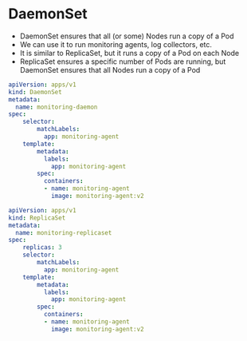 # DaemonSet
- DaemonSet ensures that all (or some) Nodes run a copy of a Pod
- We can use it to run monitoring agents, log collectors, etc.
- It is similar to ReplicaSet, but it runs a copy of a Pod on each Node
- ReplicaSet ensures a specific number of Pods are running, but DaemonSet ensures that all Nodes run a copy of a Pod

```yaml
apiVersion: apps/v1
kind: DaemonSet
metadata:
  name: monitoring-daemon
spec:
    selector:
        matchLabels:
          app: monitoring-agent
    template:
        metadata:
          labels:
            app: monitoring-agent
        spec:
          containers:
          - name: monitoring-agent
            image: monitoring-agent:v2
```

```yaml
apiVersion: apps/v1
kind: ReplicaSet
metadata:
  name: monitoring-replicaset
spec:
    replicas: 3
    selector:
        matchLabels:
          app: monitoring-agent
    template:
        metadata:
          labels:
            app: monitoring-agent
        spec:
          containers:
          - name: monitoring-agent
            image: monitoring-agent:v2
```